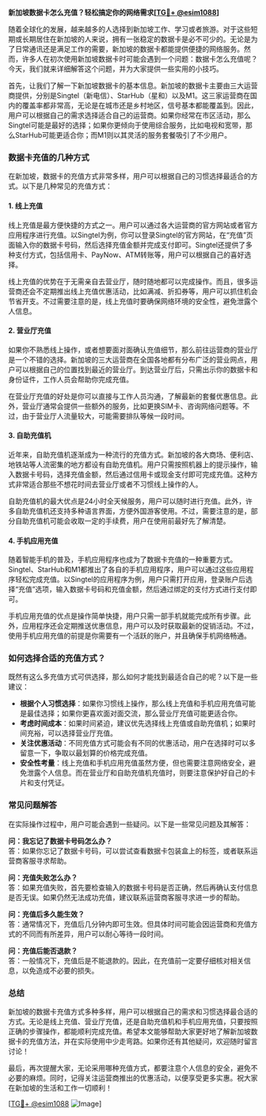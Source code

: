 **新加坡数据卡怎么充值？轻松搞定你的网络需求[[TG💪+ @esim1088](https://t.me/s/esim1088)]**

随着全球化的发展，越来越多的人选择到新加坡工作、学习或者旅游。对于这些短期或长期居住在新加坡的人来说，拥有一张稳定的数据卡是必不可少的。无论是为了日常通讯还是满足工作的需要，新加坡的数据卡都能提供便捷的网络服务。然而，许多人在初次使用新加坡数据卡时可能会遇到一个问题：数据卡怎么充值呢？今天，我们就来详细解答这个问题，并为大家提供一些实用的小技巧。

首先，让我们了解一下新加坡数据卡的基本信息。新加坡的数据卡主要由三大运营商提供，分别是Singtel（新电信）、StarHub（星和）以及M1。这三家运营商在国内的覆盖率都非常高，无论是在城市还是乡村地区，信号基本都能覆盖到。因此，用户可以根据自己的需求选择适合自己的运营商。如果你经常在市区活动，那么Singtel可能是最好的选择；如果你更倾向于使用综合服务，比如电视和宽带，那么StarHub可能更适合你；而M1则以其灵活的服务套餐吸引了不少用户。

### 数据卡充值的几种方式

在新加坡，数据卡的充值方式非常多样，用户可以根据自己的习惯选择最适合的方式。以下是几种常见的充值方式：

#### 1. 线上充值

线上充值是最方便快捷的方式之一。用户可以通过各大运营商的官方网站或者官方应用程序进行充值。以Singtel为例，你可以登录Singtel的官方网站，在“充值”页面输入你的数据卡号码，然后选择充值金额并完成支付即可。Singtel还提供了多种支付方式，包括信用卡、PayNow、ATM转账等，用户可以根据自己的喜好选择。

线上充值的优势在于无需亲自去营业厅，随时随地都可以完成操作。而且，很多运营商还会不定期推出线上充值优惠活动，比如满减、折扣券等，用户可以抓住机会节省开支。不过需要注意的是，线上充值时要确保网络环境的安全性，避免泄露个人信息。

#### 2. 营业厅充值

如果你不熟悉线上操作，或者想要面对面确认充值细节，那么前往运营商的营业厅是一个不错的选择。新加坡的三大运营商在全国各地都有分布广泛的营业网点，用户可以根据自己的位置找到最近的营业厅。到达营业厅后，只需出示你的数据卡和身份证件，工作人员会帮助你完成充值。

在营业厅充值的好处是你可以直接与工作人员沟通，了解最新的套餐优惠信息。此外，营业厅通常会提供一些额外的服务，比如更换SIM卡、咨询网络问题等。不过，由于营业厅人流量较大，可能需要排队等候一段时间。

#### 3. 自助充值机

近年来，自助充值机逐渐成为一种流行的充值方式。新加坡的各大商场、便利店、地铁站等人流密集的地方都设有自助充值机。用户只需按照机器上的提示操作，输入数据卡号码，选择充值金额，然后通过信用卡或现金支付即可完成充值。这种方式非常适合那些不想花时间去营业厅或者不习惯线上操作的人。

自助充值机的最大优点是24小时全天候服务，用户可以随时进行充值。此外，许多自助充值机还支持多种语言界面，方便外国游客使用。不过，需要注意的是，部分自助充值机可能会收取一定的手续费，用户在使用前最好先了解清楚。

#### 4. 手机应用充值

随着智能手机的普及，手机应用程序也成为了数据卡充值的一种重要方式。Singtel、StarHub和M1都推出了各自的手机应用程序，用户可以通过这些应用程序轻松完成充值。以Singtel的应用程序为例，用户只需打开应用，登录账户后选择“充值”选项，输入数据卡号码和充值金额，然后通过绑定的支付方式进行支付即可。

手机应用充值的优点是操作简单快捷，用户只需一部手机就能完成所有步骤。此外，应用程序还会定期推送优惠信息，用户可以及时获取最新的促销活动。不过，使用手机应用充值的前提是你需要有一个活跃的账户，并且确保手机网络畅通。

### 如何选择合适的充值方式？

既然有这么多充值方式可供选择，那么如何才能找到最适合自己的呢？以下是一些建议：

- **根据个人习惯选择**：如果你习惯线上操作，那么线上充值和手机应用充值可能是最佳选择；如果你更喜欢面对面交流，那么营业厅充值可能更适合你。
- **考虑时间成本**：如果时间紧迫，建议优先选择线上充值或自助充值机；如果时间充裕，可以选择营业厅充值。
- **关注优惠活动**：不同充值方式可能会有不同的优惠活动，用户在选择时可以多留意一下，争取以最划算的价格完成充值。
- **安全性考量**：线上充值和手机应用充值虽然方便，但也需要注意网络安全，避免泄露个人信息。而在营业厅和自助充值机充值时，则要注意保护好自己的卡片和支付凭证。

### 常见问题解答

在实际操作过程中，用户可能会遇到一些疑问。以下是一些常见问题及其解答：

**问：我忘记了数据卡号码怎么办？**  
答：如果你忘记了数据卡号码，可以尝试查看数据卡包装盒上的标签，或者联系运营商客服寻求帮助。

**问：充值失败怎么办？**  
答：如果充值失败，首先要检查输入的数据卡号码是否正确，然后再确认支付信息是否无误。如果仍然无法成功充值，建议联系运营商客服寻求进一步的帮助。

**问：充值后多久能生效？**  
答：通常情况下，充值后几分钟内即可生效。但具体时间可能会因运营商和充值方式的不同而有所差异，用户可以耐心等待一段时间。

**问：充值后能否退款？**  
答：一般情况下，充值后是不能退款的。因此，在充值前一定要仔细核对相关信息，以免造成不必要的损失。

### 总结

新加坡的数据卡充值方式多种多样，用户可以根据自己的需求和习惯选择最合适的方式。无论是线上充值、营业厅充值，还是自助充值机和手机应用充值，只要按照正确的步骤操作，都能顺利完成充值。希望本文能够帮助大家更好地了解新加坡数据卡的充值方法，并在实际使用中少走弯路。如果你还有其他疑问，欢迎随时留言讨论！

最后，再次提醒大家，无论采用哪种充值方式，都要注意个人信息的安全，避免不必要的麻烦。同时，记得关注运营商推出的优惠活动，以便享受更多实惠。祝大家在新加坡的生活和工作一切顺利！

[[TG💪+ @esim1088](https://t.me/s/esim1088) ![Image](https://i.postimg.cc/4NQfJmqS/Snipaste-2025-05-13-00-14-12.png)]